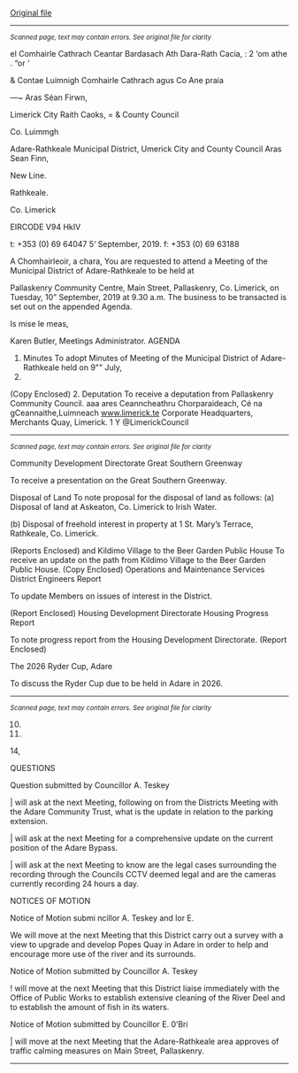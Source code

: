 [Original file](https://www.limerick.ie/sites/default/files/media/documents/2019-09/00%20Agenda%2010th%20September%2C%202019.pdf)

---
*<small>Scanned page, text may contain errors. See original file for clarity</small>*  

el Comhairle Cathrach Ceantar Bardasach Ath Dara-Rath Cacia,
: 2 ‘om athe . “or '

& Contae Luimnigh Comhairle Cathrach agus Co Ane praia

—~ Aras Séan Firwn,

Limerick City Raith Caoks,
= & County Council

Co. Luimmgh

Adare-Rathkeale Municipal District,
Umerick City and County Council
Aras Sean Finn,

New Line.

Rathkeale.

Co. Limerick

EIRCODE V94 HkIV

t: +353 (0) 69 64047
5‘ September, 2019. f: +353 (0) 69 63188

A Chomhairleoir, a chara,
You are requested to attend a Meeting of the Municipal District of Adare-Rathkeale to be held at

Pallaskenry Community Centre, Main Street, Pallaskenry, Co. Limerick, on Tuesday, 10”
September, 2019 at 9.30 a.m. The business to be transacted is set out on the appended Agenda.

Is mise le meas,

Karen Butler,
Meetings Administrator.
AGENDA
1. Minutes
To adopt Minutes of Meeting of the Municipal District of Adare-Rathkeale held on 9"" July,
2019.
(Copy Enclosed)
2. Deputation
To receive a deputation from Pallaskenry Community Council.
aaa ares
Ceanncheathru Chorparaideach, Cé na gCeannaithe,Luimneach www.limerick.te
Corporate Headquarters, Merchants Quay, Limerick. 1 Y @LimerickCouncil


---
*<small>Scanned page, text may contain errors. See original file for clarity</small>*  

Community Development Directorate
Great Southern Greenway

To receive a presentation on the Great Southern Greenway.

Disposal of Land
To note proposal for the disposal of land as follows:
(a) Disposal of land at Askeaton, Co. Limerick to Irish Water.

(b) Disposal of freehold interest in property at 1 St. Mary’s Terrace, Rathkeale, Co.
Limerick.

(Reports Enclosed)
and
Kildimo Village to the Beer Garden Public House
To receive an update on the path from Kildimo Village to the Beer Garden Public House.
(Copy Enclosed)
Operations and Maintenance Services
District Engineers Report

To update Members on issues of interest in the District.

(Report Enclosed)
Housing Development Directorate
Housing Progress Report

To note progress report from the Housing Development Directorate.
(Report Enclosed)

The 2026 Ryder Cup, Adare

To discuss the Ryder Cup due to be held in Adare in 2026.


---
*<small>Scanned page, text may contain errors. See original file for clarity</small>*  

10.

11.

14,

QUESTIONS

Question submitted by Councillor A. Teskey

| will ask at the next Meeting, following on from the Districts Meeting with the Adare
Community Trust, what is the update in relation to the parking extension.

| will ask at the next Meeting for a comprehensive update on the current position of the
Adare Bypass.

| will ask at the next Meeting to know are the legal cases surrounding the recording
through the Councils CCTV deemed legal and are the cameras currently recording 24
hours a day.

NOTICES OF MOTION

Notice of Motion submi ncillor A. Teskey and lor E.

We will move at the next Meeting that this District carry out a survey with a view to
upgrade and develop Popes Quay in Adare in order to help and encourage more use of
the river and its surrounds.

Notice of Motion submitted by Councillor A. Teskey

! will move at the next Meeting that this District liaise immediately with the Office of
Public Works to establish extensive cleaning of the River Deel and to establish the amount
of fish in its waters.

Notice of Motion submitted by Councillor E. 0’Bri

| will move at the next Meeting that the Adare-Rathkeale area approves of traffic calming
measures on Main Street, Pallaskenry.


---
